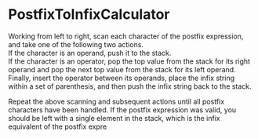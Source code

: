 # PostfixToInfixCalculator
Working from left to right, scan each character of the postfix expression, and take one of the following two actions. <br/>
If the character is an operand, push it to the stack. <br/>
If the character is an operator, pop the top value from the stack for its right operand and pop the next top value from the stack for its left operand.<br/>
Finally, insert the operator between its operands, place the infix string within a set of parenthesis, and then push the infix string back to the stack.<br/>

Repeat the above scanning and subsequent actions until all postfix characters have been handled. If the postfix expression was valid, you should be left with a single element in the stack, which is the infix equivalent of the postfix expre

